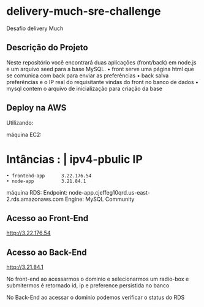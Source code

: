 # delivery-much-sre-challenge
Desafio delivery Much



## Descrição do Projeto

Neste repositório você encontrará duas aplicações (front/back) em node.js e um arquivo seed para a base MySQL.
•	front serve uma página html que se comunica com back para enviar as preferências
•	back salva preferências e o IP real do requisitante vindas do front no banco de dados
•	mysql contem o arquivo de inicialização para criação da base

## Deploy na AWS

Utilizando:

máquina EC2:
 # Intâncias :        | ipv4-pbulic IP
    • frontend-app      3.22.176.54
    • node-app          3.21.84.1
    
máquina RDS:
  Endpoint: node-app.cjeffeg10qrd.us-east-2.rds.amazonaws.com
  Engine: MySQL Community

## Acesso ao Front-End
http://3.22.176.54

## Acesso ao Back-End
http://3.21.84.1

No front-end ao acessarmos o dominio e selecionarmos um radio-box e submitermos é retornado id, ip e preference persistida no banco

No Back-End ao acessar o dominio podemos verificar o status do RDS

